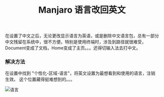 ﻿---
slug: 20210128
title: Manjaro 语言改回英文
authors: mcx
tags: [技术, Linux]
---

在设置了中文之后，无论更改显示语言为英语，或是删除中文语言包，总有一部分中文残留在系统中，很不方便。特别是使用终端时，涉及到路径就很难受，Document变成了文档，Home变成了主页。。。还得切输入法去打中文。

### 解决方法

在设置中找到 "个性化-区域-语言"，将英文设置为最想看到和使用的语言，注销生效。
这个位置藏得挺难想到的。。。

![语言](https://img-blog.csdnimg.cn/20210128204344453.png?x-oss-process=image/watermark,type_ZmFuZ3poZW5naGVpdGk,shadow_10,text_aHR0cHM6Ly9ibG9nLmNzZG4ubmV0L3UwMTQ0MTgyNjc=,size_16,color_FFFFFF,t_70)

